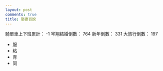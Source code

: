 ```yaml
---
layout: post
comments: true
title: 娶妻百說
---
```


騎單車上下班累計： -1
岑翔結婚倒數： 764
新年倒數： 331
大旅行倒數： 197

- 服
- 粘
- 育
- 同
